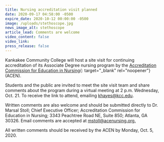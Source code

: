 ```yaml
---
title: Nursing accreditation visit planned
date: 2020-09-17 04:58:00 -0500
expire_date: 2020-10-12 00:00:00 -0500
image: /uploads/stethoscope.jpg
news_image_alt: stethoscope
article_lead: Comments are welcome
video_content: false
video_link:
press_release: false
---
```


Kankakee Community College will host a site visit for continuing accreditation of its Associate Degree nursing program by the [Accreditation Commission for Education in Nursing](http://www.acenursing.org/){: target="_blank" rel="noopener"} (ACEN).

Students and the public are invited to meet the site visit team and share comments about the program during a virtual meeting at 2 p.m. Wednesday, Oct. 21. To receive the link to attend, emailing khayes@kcc.edu.

Written comments are also welcome and should be submitted directly to Dr. Marsal Stoll; Chief Executive Officer; Accreditation Commission for Education in Nursing; 3343 Peachtree Road NE, Suite 850; Atlanta, GA 30326. Email comments are accepted at [mstoll@acenursing.org](mailto:mstoll@acenursing.org)<u>.</u>

All written comments should be received by the ACEN by Monday, Oct. 5, 2020.

&nbsp;